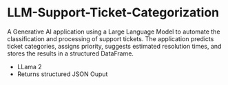 # LLM-Support-Ticket-Categorization

A Generative AI application using a Large Language Model to automate the classification and processing of support tickets. The application predicts ticket categories, assigns priority, suggests estimated resolution times, and stores the results in a structured DataFrame.

* LLama 2
* Returns structured JSON Ouput
